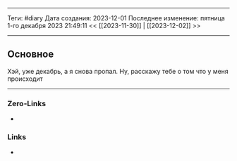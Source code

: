 ___
Теги: #diary 
Дата создания: 2023-12-01
Последнее изменение: пятница 1-го декабря 2023 21:49:11
<< [[2023-11-30]] | [[2023-12-02]] >> 
___
## Основное

Хэй, уже декабрь, а я снова пропал. Ну, расскажу тебе о том что у меня происходит


___
### Zero-Links
- 

### Links
- 